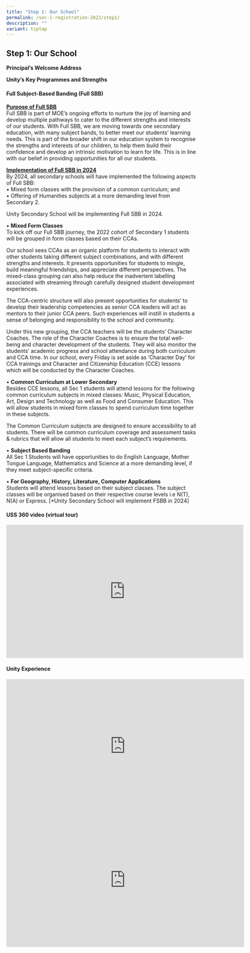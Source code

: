 ```yaml
---
title: "Step 1: Our School"
permalink: /sec-1-registration-2022/step1/
description: ""
variant: tiptap
---
```

<h2>Step 1: Our School&nbsp;</h2>
<p><strong>Principal’s Welcome Address</strong>
</p>
<p><strong>Unity’s Key Programmes and Strengths</strong>
</p>
<h4>Full Subject-Based Banding (Full SBB)</h4>
<p><strong><u>Purpose of Full SBB</u></strong>
<br>Full SBB is part of MOE’s ongoing efforts to nurture the joy of learning
and develop multiple pathways to cater to the different strengths and interests
of our students. With Full SBB, we are moving towards one secondary education,
with many subject bands, to better meet our students’ learning needs. This
is part of the broader shift in our education system to recognise the strengths
and interests of our children, to help them build their confidence and
develop an intrinsic motivation to learn for life. This is in line with
our belief in providing opportunities for all our students.</p>
<p><strong><u>Implementation of Full SBB in 2024</u></strong>
<br>By 2024, all secondary schools will have implemented the following aspects
of Full SBB:
<br>• Mixed form classes with the provision of a common curriculum; and&nbsp;
<br>• Offering of Humanities subjects at a more demanding level from Secondary
2.</p>
<p>Unity Secondary School will be implementing Full SBB in 2024.</p>
<p>• <strong>Mixed Form Classes</strong>
<br>To kick off our Full SBB journey, the 2022 cohort of Secondary 1 students
will be grouped in form classes based on their CCAs.&nbsp;</p>
<p>Our school sees CCAs as an organic platform for students to interact with
other students taking different subject combinations, and with different
strengths and interests. It presents opportunities for students to mingle,
build meaningful friendships, and appreciate different perspectives. The
mixed-class grouping can also help reduce the inadvertent labelling associated
with streaming through carefully designed student development experiences.</p>
<p>The CCA-centric structure will also present opportunities for students’
to develop their leadership competencies as senior CCA leaders will act
as mentors to their junior CCA peers. Such experiences will instill in
students a sense of belonging and responsibility to the school and community.&nbsp;</p>
<p>Under this new grouping, the CCA teachers will be the students’ Character
Coaches. The role of the Character Coaches is to ensure the total well-being
and character development of the students. They will also monitor the students’
academic progress and school attendance during both curriculum and CCA
time. In our school, every Friday is set aside as ‘Character Day’ for CCA
trainings and Character and Citizenship Education (CCE) lessons which will
be conducted by the Character Coaches.</p>
<p>• <strong>Common Curriculum at Lower Secondary</strong>
<br>Besides CCE lessons, all Sec 1 students will attend lessons for the following
common curriculum subjects in mixed classes: Music, Physical Education,
Art, Design and Technology as well as Food and Consumer Education. This
will allow students in mixed form classes to spend curriculum time together
in these subjects.</p>
<p>The Common Curriculum subjects are designed to ensure accessibility to
all students. There will be common curriculum coverage and assessment tasks
&amp; rubrics that will allow all students to meet each subject’s requirements.</p>
<p>• <strong>Subject Based Banding</strong>
<br>All Sec 1 Students will have opportunities to do English Language, Mother
Tongue Language, Mathematics and Science at a more demanding level, if
they meet subject-specific criteria.&nbsp;</p>
<p>• <strong>For Geography, History, Literature, Computer Applications</strong>
<br>Students will attend lessons based on their subject classes. The subject
classes will be organised based on their respective course levels i.e N(T),
N(A) or Express. [*Unity Secondary School will implement FSBB in 2024]</p>
<h4>USS 360 video (virtual tour)</h4>
<div class="iframe-wrapper">
<iframe height="352" width="628" allowfullscreen="true" frameborder="0" src="https://www.youtube.com/embed/Ydn2fKqMeao"></iframe>
</div>
<h4>Unity Experience</h4>
<div class="iframe-wrapper">
<iframe height="354" width="630" allowfullscreen="true" frameborder="0" src="https://www.youtube.com/embed/lEoHvBndV24"></iframe>
</div>
<div class="iframe-wrapper">
<iframe height="354" width="630" allowfullscreen="true" frameborder="0" src="https://www.youtube.com/watch?v=9JnJWjtZ8J0&amp;t=2s"></iframe>
</div>
<p>
<br>
<br>
<br>
</p>
<p></p>
<p></p>